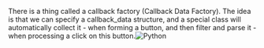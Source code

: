 There is a thing called a callback factory (Callback Data Factory). The idea is that we can specify a callback_data structure, and a special class will automatically collect it - when forming a button, and then filter and parse it - when processing a click on this button.![Python](https://img.shields.io/badge/Python-3776AB?style=for-the-badge&logo=python&logoColor=white)

